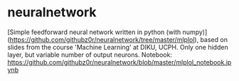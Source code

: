 # neuralnetwork
[Simple feedforward neural network written in python (with numpy)] (https://github.com/githubz0r/neuralnetwork/tree/master/mlplol), based on slides from the course 'Machine Learning' at DIKU, UCPH. 
Only one hidden layer, but variable number of output neurons. 
Notebook: https://github.com/githubz0r/neuralnetwork/blob/master/mlplol_notebook.ipynb 
